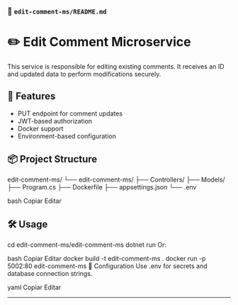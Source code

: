 ### 📘 `edit-comment-ms/README.md`


# ✏️ Edit Comment Microservice

This service is responsible for editing existing comments. It receives an ID and updated data to perform modifications securely.

## 🚀 Features

- PUT endpoint for comment updates
- JWT-based authorization
- Docker support
- Environment-based configuration

## 📦 Project Structure
 
edit-comment-ms/
└── edit-comment-ms/
├── Controllers/
├── Models/
├── Program.cs
├── Dockerfile
├── appsettings.json
└── .env

bash
Copiar
Editar

## 🛠️ Usage


cd edit-comment-ms/edit-comment-ms
dotnet run
Or:

bash
Copiar
Editar
docker build -t edit-comment-ms .
docker run -p 5002:80 edit-comment-ms
🔐 Configuration
Use .env for secrets and database connection strings.

yaml
Copiar
Editar

---